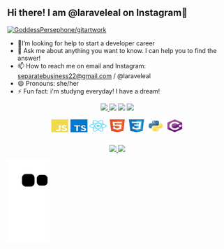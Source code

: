 ## Hi there! I am @laraveleal on Instagram👋

[![GoddessPersephone/gitartwork](https://github.com/jasineri/gitartwork/blob/main/gitartwork.svg)](https://github.com/GoddessPersephone/gitartwork/)

- 🤗I’m looking for help to start a developer career
- 💬 Ask me about anything you want to know. I can help you to find the answer! 
- 📫 How to reach me on email and Instagram: separatebusiness22@gmail.com / @laraveleal
- 😄 Pronouns: she/her
- ⚡ Fun fact: i'm studyng everyday! I have a dream!
<div align="center">
  <a href=https://api.whatsapp.com/send?phone=+5541991640451><img src=https://img.shields.io/badge/WhatsApp-25D366?style=for-the-badge&logo=whatsapp&logoColor=white>
  <a href="https://instagram.com/laraveleal" target="_blank"><img src="https://img.shields.io/badge/-Instagram-%23E4405F?style=for-the-badge&logo=instagram&logoColor=white" target="_blank"></a>
  <a href = "mailto:separatebusiness22@gmail.com"><img src="https://img.shields.io/badge/-Gmail-%23333?style=for-the-badge&logo=gmail&logoColor=white" target="_blank"></a>
  <a href="https://www.linkedin.com/in/lara-veronica-leal-2a358020b" target="_blank"><img src="https://img.shields.io/badge/-LinkedIn-%230077B5?style=for-the-badge&logo=linkedin&logoColor=white" target="_blank"></a> 
</div>
 
  <div align="center" style="display: inline_block"><br>
  <img align="center" alt="Lara-Js" height="30" width="40" src="https://raw.githubusercontent.com/devicons/devicon/master/icons/javascript/javascript-plain.svg">
  <img align="center" alt="Lara-Ts" height="30" width="40" src="https://raw.githubusercontent.com/devicons/devicon/master/icons/typescript/typescript-plain.svg">
  <img align="center" alt="Lara-React" height="30" width="40" src="https://raw.githubusercontent.com/devicons/devicon/master/icons/react/react-original.svg">
  <img align="center" alt="Lara-HTML" height="30" width="40" src="https://raw.githubusercontent.com/devicons/devicon/master/icons/html5/html5-original.svg">
  <img align="center" alt="Lara-CSS" height="30" width="40" src="https://raw.githubusercontent.com/devicons/devicon/master/icons/css3/css3-original.svg">
  <img align="center" alt="Lara-Python" height="30" width="40" src="https://raw.githubusercontent.com/devicons/devicon/master/icons/python/python-original.svg">
  <img align="center" alt="Lara-Csharp" height="30" width="40" src="https://raw.githubusercontent.com/devicons/devicon/master/icons/csharp/csharp-original.svg">
</div>
  
  ##
  
<div align="center">
  <a href="https://github.com/GoddessPersephone">
  <img height="180em" src="https://github-readme-stats.vercel.app/api?username=goddesspersephone&show_icons=true&theme=dracula&include_all_commits=true&count_private=true"/>
  <img height="180em" src="https://github-readme-stats.vercel.app/api/top-langs/?username=goddesspersephone&layout=compact&langs_count=7&theme=dracula"/> </div> 
  
   ![Snake animation](https://github.com/GoddessPersephone/GoddessPersephone/blob/output/github-contribution-grid-snake.svg)
    
  ##
